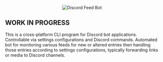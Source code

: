<div align="center">
    <img src="https://i.imgur.com/Qnl9T7m.png" alt="Discord Feed Bot"/>
</div>

## WORK IN PROGRESS

This is a cross-platform CLI program for Discord bot applications. Controllable via settings configurations and Discord commands. Automated bot for monitoring various feeds for new or altered entries then handling those entries according to settings configurations, typically forwarding links or media to Discord channels.
